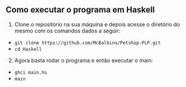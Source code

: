 
## Como executar o programa em Haskell
1. Clone o repositório na sua máquina e depois acesse o diretório do mesmo com os comandos dados a seguir:
* `git clone https://github.com/McBalbino/Petshop-PLP.git`
* `cd Haskell`

2. Agora basta rodar o programa e então executar o main:
* `ghci main.hs`
* `main`

